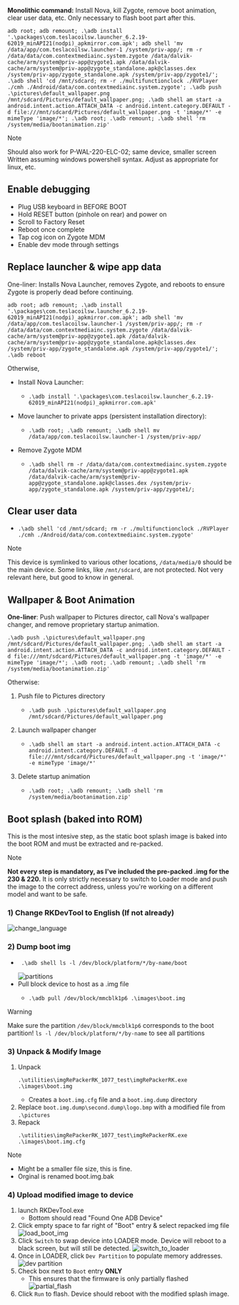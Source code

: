 **Monolithic command:** Install Nova, kill Zygote, remove boot animation, clear user data, etc. Only necessary to flash boot part after this.
```
adb root; adb remount; .\adb install '.\packages\com.teslacoilsw.launcher_6.2.19-62019_minAPI21(nodpi)_apkmirror.com.apk'; adb shell 'mv /data/app/com.teslacoilsw.launcher-1 /system/priv-app/; rm -r /data/data/com.contextmediainc.system.zygote /data/dalvik-cache/arm/system@priv-app@zygote1.apk /data/dalvik-cache/arm/system@priv-app@zygote_standalone.apk@classes.dex /system/priv-app/zygote_standalone.apk /system/priv-app/zygote1/'; .\adb shell 'cd /mnt/sdcard; rm -r ./multifunctionclock ./RVPlayer ./cmh ./Android/data/com.contextmediainc.system.zygote'; .\adb push .\pictures\default_wallpaper.png /mnt/sdcard/Pictures/default_wallpaper.png; .\adb shell am start -a android.intent.action.ATTACH_DATA -c android.intent.category.DEFAULT -d file:///mnt/sdcard/Pictures/default_wallpaper.png -t 'image/*' -e mimeType 'image/*'; .\adb root; .\adb remount; .\adb shell 'rm /system/media/bootanimation.zip'
```

> [!NOTE]
> Should also work for P-WAL-220-ELC-02; same device, smaller screen
> Written assuming windows powershell syntax. Adjust as appropriate for linux, etc.

## Enable debugging
- Plug USB keyboard in BEFORE BOOT
- Hold RESET button (pinhole on rear) and power on
- Scroll to Factory Reset
- Reboot once complete
- Tap cog icon on Zygote MDM
- Enable dev mode through settings

## Replace launcher & wipe app data

One-liner: Installs Nova Launcher, removes Zygote, and reboots to ensure Zygote is properly dead before continuing.
```
adb root; adb remount; .\adb install '.\packages\com.teslacoilsw.launcher_6.2.19-62019_minAPI21(nodpi)_apkmirror.com.apk'; adb shell 'mv /data/app/com.teslacoilsw.launcher-1 /system/priv-app/; rm -r /data/data/com.contextmediainc.system.zygote /data/dalvik-cache/arm/system@priv-app@zygote1.apk /data/dalvik-cache/arm/system@priv-app@zygote_standalone.apk@classes.dex /system/priv-app/zygote_standalone.apk /system/priv-app/zygote1/'; .\adb reboot
```
Otherwise, 
- Install Nova Launcher:
  - ```
    .\adb install '.\packages\com.teslacoilsw.launcher_6.2.19-62019_minAPI21(nodpi)_apkmirror.com.apk'
    ```
- Move launcher to private apps (persistent installation directory):
  - ```
    .\adb root; .\adb remount; .\adb shell mv /data/app/com.teslacoilsw.launcher-1 /system/priv-app/
    ```
- Remove Zygote MDM
  - ```
    .\adb shell rm -r /data/data/com.contextmediainc.system.zygote /data/dalvik-cache/arm/system@priv-app@zygote1.apk /data/dalvik-cache/arm/system@priv-app@zygote_standalone.apk@classes.dex /system/priv-app/zygote_standalone.apk /system/priv-app/zygote1/;
    ```



## Clear user data
- ```
  .\adb shell 'cd /mnt/sdcard; rm -r ./multifunctionclock ./RVPlayer ./cmh ./Android/data/com.contextmediainc.system.zygote'
  ```
> [!NOTE]
> This device is symlinked to various other locations, `/data/media/0` should be the main device. Some links, like `/mnt/sdcard`, are not protected. Not very relevant here, but good to know in general.

## Wallpaper & Boot Animation
**One-liner**: Push wallpaper to Pictures director, call Nova's wallpaper changer, and remove proprietary startup animation.
```
.\adb push .\pictures\default_wallpaper.png /mnt/sdcard/Pictures/default_wallpaper.png; .\adb shell am start -a android.intent.action.ATTACH_DATA -c android.intent.category.DEFAULT -d file:///mnt/sdcard/Pictures/default_wallpaper.png -t 'image/*' -e mimeType 'image/*'; .\adb root; .\adb remount; .\adb shell 'rm /system/media/bootanimation.zip'
```
Otherwise:
1. Push file to Pictures directory
   - ```
     .\adb push .\pictures\default_wallpaper.png /mnt/sdcard/Pictures/default_wallpaper.png
     ```
2. Launch wallpaper changer
   - ```
     .\adb shell am start -a android.intent.action.ATTACH_DATA -c android.intent.category.DEFAULT -d file:///mnt/sdcard/Pictures/default_wallpaper.png -t 'image/*' -e mimeType 'image/*'
     ```
3. Delete startup animation
   - ```
     .\adb root; .\adb remount; .\adb shell 'rm /system/media/bootanimation.zip'
     ```

## Boot splash (baked into ROM)
This is the most intesive step, as the static boot splash image is baked into the boot ROM and must be extracted and re-packed. 

> [!NOTE]
> **Not every step is mandatory, as I've included the pre-packed .img for the 230 & 220.** It is only strictly necessary to switch to Loader mode and push the image to the correct address, unless you're working on a different model and want to be safe.

### 1) Change RKDevTool to English (If not already)
![change_language](https://github.com/JohnHeinlein/testing_notes/assets/29853148/e08cdfcf-b7cc-4905-a60f-86baf778318d) 

### 2) Dump boot img
   - ```
      .\adb shell ls -l /dev/block/platform/*/by-name/boot
      ```
      ![partitions](https://github.com/JohnHeinlein/testing_notes/assets/29853148/5590091c-d806-4a05-913f-e825b94ebf8c)
   - Pull block device to host as a .img file
      - ```
        .\adb pull /dev/block/mmcblk1p6 .\images\boot.img
        ```
> [!WARNING]
> Make sure the partition `/dev/block/mmcblk1p6` corresponds to the boot partition!
> `ls -l /dev/block/platform/*/by-name` to see all partitions

### 3) Unpack & Modify Image
   1) Unpack
      ```
      .\utilities\imgRePackerRK_1077_test\imgRePackerRK.exe .\images\boot.img
      ```
      - Creates a `boot.img.cfg` file and a `boot.img.dump` directory
   3) Replace `boot.img.dump\second.dump\logo.bmp` with a modified file from `.\pictures`
   4) Repack
      ```
      .\utilities\imgRePackerRK_1077_test\imgRePackerRK.exe .\images\boot.img.cfg
      ```
> [!NOTE]
> - Might be a smaller file size, this is fine.
> - Orginal is renamed boot.img.bak

### 4) Upload modified image to device
   1) launch RKDevTool.exe
      -  Bottom should read "Found One ADB Device"
   3) Click empty space to far right of "Boot" entry & select repacked img file
   ![load_boot_img](https://github.com/JohnHeinlein/testing_notes/assets/29853148/e9cdb447-d3e0-4cad-b442-37961d0bf739)
   5) Click `Switch` to swap device into LOADER mode. Device will reboot to a black screen, but will still be detected.
   ![switch_to_loader](https://github.com/JohnHeinlein/testing_notes/assets/29853148/78b501e4-12d5-42ff-9982-e18d74b4e42c)
   7) Once in LOADER, click `Dev Partition` to populate memory addresses.
   ![dev partition](https://github.com/JohnHeinlein/testing_notes/assets/29853148/daa822bd-a870-4b94-9cba-c9a24b74b837)
   9) Check box next to `Boot` entry **ONLY**
      - This ensures that the firmware is only partially flashed
   ![partial_flash](https://github.com/JohnHeinlein/testing_notes/assets/29853148/cfff1032-48a8-4eef-acb8-9211136767b6)
   10) Click `Run` to flash. Device should reboot with the modified splash image.

